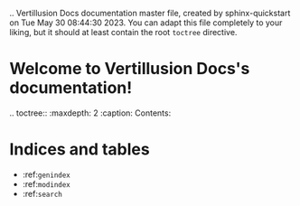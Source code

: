 .. Vertillusion Docs documentation master file, created by
   sphinx-quickstart on Tue May 30 08:44:30 2023.
   You can adapt this file completely to your liking, but it should at least
   contain the root `toctree` directive.

Welcome to Vertillusion Docs's documentation!
=============================================

.. toctree::
   :maxdepth: 2
   :caption: Contents:



Indices and tables
==================

* :ref:`genindex`
* :ref:`modindex`
* :ref:`search`
